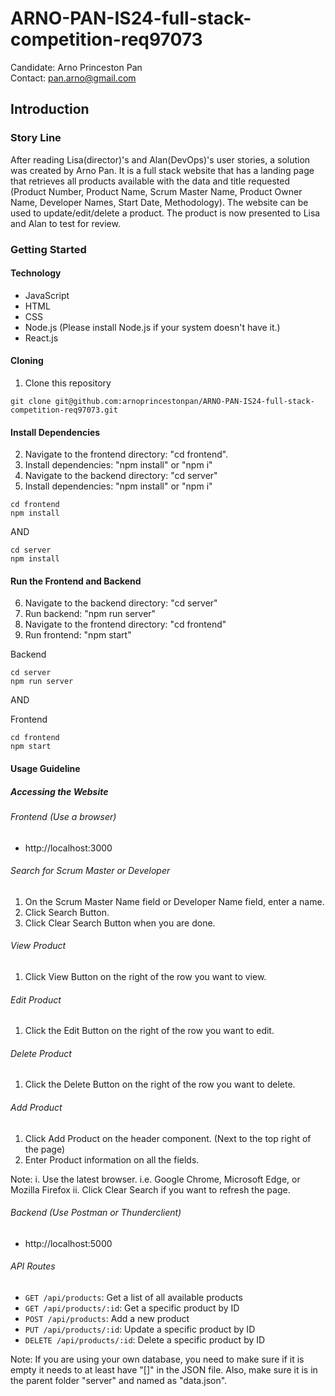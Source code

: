 # ARNO-PAN-IS24-full-stack-competition-req97073

Candidate: Arno Princeston Pan  
Contact: pan.arno@gmail.com

## Introduction

### Story Line

After reading Lisa(director)'s and Alan(DevOps)'s user stories, a solution was created by Arno Pan. It is a full stack website that has a landing page that retrieves all products available with the data and title requested (Product Number, Product Name, Scrum Master Name, Product Owner Name, Developer Names, Start Date, Methodology). The website can be used to update/edit/delete a product. The product is now presented to Lisa and Alan to test for review.

### Getting Started

#### Technology
- JavaScript
- HTML
- CSS
- Node.js (Please install Node.js if your system doesn't have it.)
- React.js

#### Cloning

1. Clone this repository

```
git clone git@github.com:arnoprincestonpan/ARNO-PAN-IS24-full-stack-competition-req97073.git
```

#### Install Dependencies

2. Navigate to the frontend directory: "cd frontend".
3. Install dependencies: "npm install" or "npm i"
4. Navigate to the backend directory: "cd server"
5. Install dependencies: "npm install" or "npm i"

```
cd frontend
npm install
```

AND

```
cd server
npm install
```

#### Run the Frontend and Backend

6. Navigate to the backend directory: "cd server"
7. Run backend: "npm run server"
8. Navigate to the frontend directory: "cd frontend"
9. Run frontend: "npm start"

Backend

```
cd server
npm run server
```

AND

Frontend

```
cd frontend
npm start
```

#### Usage Guideline

##### Accessing the Website

###### Frontend (Use a browser)
- http://localhost:3000

###### Search for Scrum Master or Developer
1. On the Scrum Master Name field or Developer Name field, enter a name.
2. Click Search Button.
3. Click Clear Search Button when you are done.

###### View Product
1. Click View Button on the right of the row you want to view. 

###### Edit Product
1. Click the Edit Button on the right of the row you want to edit.

###### Delete Product
1. Click the Delete Button on the right of the row you want to delete.

###### Add Product
1. Click Add Product on the header component. (Next to the top right of the page)
2. Enter Product information on all the fields. 

Note:
i. Use the latest browser. i.e. Google Chrome, Microsoft Edge, or Mozilla Firefox
ii. Click Clear Search if you want to refresh the page.

###### Backend (Use Postman or Thunderclient)
- http://localhost:5000

###### API Routes
- `GET /api/products`: Get a list of all available products
- `GET /api/products/:id`: Get a specific product by ID
- `POST /api/products`: Add a new product
- `PUT /api/products/:id`: Update a specific product by ID
- `DELETE /api/products/:id`: Delete a specific product by ID

Note: If you are using your own database, you need to make sure if it is empty it needs to at least have "[]" in the JSON file. Also, make sure it is in the parent folder "server" and named as "data.json". 
